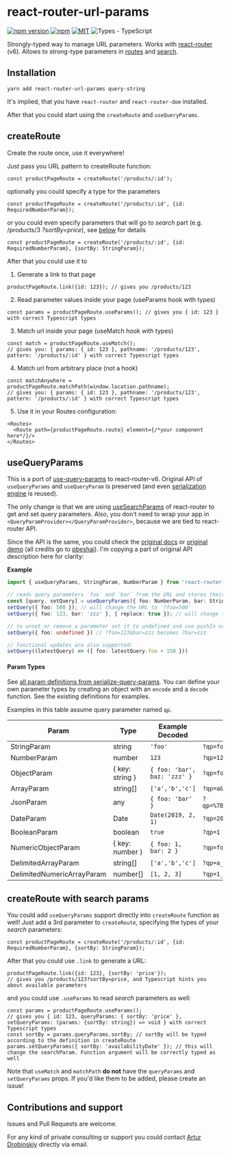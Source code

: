 # react-router-url-params
[![npm version](https://badge.fury.io/js/react-router-url-params.svg)](https://www.npmjs.org/package/react-router-url-params)
[![npm](https://img.shields.io/npm/dt/react-router-url-params.svg)](https://www.npmjs.org/package/react-router-url-params)
[![MIT](https://img.shields.io/dub/l/vibe-d.svg)](https://opensource.org/licenses/MIT)
![Types - TypeScript](https://img.shields.io/npm/types/typescript?style=flat)

Strongly-typed way to manage URL parameters. Works with [react-router](https://reactrouter.com/docs/en/v6/getting-started/overview) (v6).
Allows to strong-type parameters in [routes](#createroute) and [search](#usequeryparams).


## Installation
```
yarn add react-router-url-params query-string
```
It's implied, that you have `react-router` and `react-router-dom` installed.

After that you could start using the `createRoute` and `useQueryParams`.

## createRoute
Create the route once, use it everywhere!

Just pass you URL pattern to createRoute function:
```tsx
const productPageRoute = createRoute('/products/:id');
```
optionally you could specify a type for the parameters
```tsx
const productPageRoute = createRoute('/products/:id', {id: RequiredNumberParam});
```
or you could even specify parameters that will go to _search_ part (e.g. /products/3 *?sortBy=price*), see [below](#createroute-with-search-params) for details
```tsx
const productPageRoute = createRoute('/products/:id', {id: RequiredNumberParam}, {sortBy: StringParam});
```
After that you could use it to

1. Generate a link to that page
```tsx
productPageRoute.link({id: 123}); // gives you /products/123
```
2. Read parameter values inside your page (useParams hook with types)
```tsx
const params = productPageRoute.useParams(); // gives you { id: 123 } with correct Typescript types
```

3. Match url inside your page (useMatch hook with types)
```tsx
const match = productPageRoute.useMatch(); 
// gives you: { params: { id: 123 }, pathname: '/products/123', pattern: '/products/:id' } with correct Typescript types 
```
4. Match url from arbitrary place (not a hook)
```tsx
const matchAnywhere = productPageRoute.matchPath(window.location.pathname); 
// gives you: { params: { id: 123 }, pathname: '/products/123', pattern: '/products/:id' } with correct Typescript types
```
5. Use it in your Routes configuration:
```tsx
<Routes>
  <Route path={productPageRoute.route} element={/*your component here*/}/>
</Routes>
```

## useQueryParams
This is a port of [use-query-params](https://github.com/pbeshai/use-query-params) to react-router-v6.
Original API of `useQueryParams` and `useQueryParam` is preserved (and even [serialization engine](https://github.com/pbeshai/use-query-params/tree/master/packages/serialize-query-params) is reused).

The only change is that we are using [useSearchParams](https://reactrouter.com/docs/en/v6/hooks/use-search-params) of react-router to get and set query parameters.
Also, you don't need to wrap your app in `<QueryParamProvider></QueryParamProvider>`, because we are tied to react-router API.

Since the API is the same, you could check the [original docs](https://github.com/pbeshai/use-query-params/tree/master/packages/use-query-params) or [original demo](https://pbeshai.github.io/use-query-params/) (all credits go to [pbeshai](https://github.com/pbeshai/)). 
I'm copying a part of original API description here for clarity:

**Example**

```ts
import { useQueryParams, StringParam, NumberParam } from 'react-router-url-params';

// reads query parameters `foo` and `bar` from the URL and stores their decoded values
const [query, setQuery] = useQueryParams({ foo: NumberParam, bar: StringParam });
setQuery({ foo: 500 }); // will change the URL to '?foo=500'
setQuery({ foo: 123, bar: 'zzz' }, { replace: true }); // will change the URL to '?foo=123&bar=zzz'

// to unset or remove a parameter set it to undefined and use pushIn or replaceIn update types
setQuery({ foo: undefined }) // ?foo=123&bar=zzz becomes ?bar=zzz

// functional updates are also supported:
setQuery((latestQuery) => ({ foo: latestQuery.foo + 150 }))
```


#### Param Types
See [all param definitions from serialize-query-params](https://github.com/pbeshai/use-query-params/tree/master/packages/serialize-query-params#readme). You can define your own parameter types by creating an object with an `encode` and a `decode` function. See the existing definitions for examples.

Examples in this table assume query parameter named `qp`.

| Param | Type | Example Decoded | Example Encoded |
| --- | --- | --- | --- |
| StringParam | string | `'foo'` | `?qp=foo` |
| NumberParam | number | `123` | `?qp=123` |
| ObjectParam | { key: string } | `{ foo: 'bar', baz: 'zzz' }` | `?qp=foo-bar_baz-zzz` |
| ArrayParam | string[] | `['a','b','c']` | `?qp=a&qp=b&qp=c` |
| JsonParam | any | `{ foo: 'bar' }` | `?qp=%7B%22foo%22%3A%22bar%22%7D` |
| DateParam | Date | `Date(2019, 2, 1)` | `?qp=2019-03-01` |
| BooleanParam | boolean | `true` | `?qp=1` |
| NumericObjectParam | { key: number } | `{ foo: 1, bar: 2 }` | `?qp=foo-1_bar-2` |
| DelimitedArrayParam | string[] | `['a','b','c']` | `?qp=a_b_c` |
| DelimitedNumericArrayParam | number[] | `[1, 2, 3]` | `?qp=1_2_3` |


## createRoute with search params
You could add `useQueryParams` support directly into `createRoute` function as well! Just add a 3rd parameter to `createRoute`, specifying the types of your *search* parameters:
```tsx
const productPageRoute = createRoute('/products/:id', {id: RequiredNumberParam}, {sortBy: StringParam});
```
After that you could use `.link` to generate a URL:
```tsx
productPageRoute.link({id: 123}, {sortBy: 'price'}); 
// gives you /products/123?sortBy=price, and Typescript hints you about available parameters
```
and you could use `.useParams` to read *search* parameters as well:
```tsx
const params = productPageRoute.useParams(); 
// gives you { id: 123, queryParams: { sortBy: 'price' }, setQueryParams: (params: {sortBy: string}) => void } with correct Typescript types
const sortBy = params.queryParams.sortBy; // sortBy will be typed according to the definition in createRoute
params.setQueryParams({ sortBy: 'availabilityDate' }); // this will change the searchParam. Function argument will be correctly typed as well
```
Note that `useMatch` and `matchPath` **do not** have the `queryParams` and `setQueryParams` props. If you'd like them to be added, please create an issue!

## Contributions and support
Issues and Pull Requests are welcome.

For any kind of private consulting or support you could contact [Artur Drobinskiy](https://github.com/Shaddix) directly via email.

